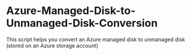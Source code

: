 # Azure-Managed-Disk-to-Unmanaged-Disk-Conversion
This script helps you convert an Azure managed disk to unmanaged disk (stored on an Azure storage account)
